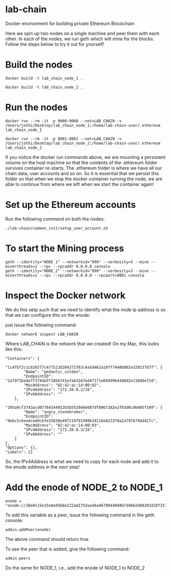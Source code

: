 # lab-chain
Docker environment for building private Ethereum Blockchain

Here we spin up two nodes on a single machine and peer them with each other. In each of the nodes, we run geth which will mine for the blocks. Follow the steps below to try it out for yourself!

# Build the nodes
```
docker build -t lab_chain_node_1 .

docker build -t lab_chain_node_2 .
```

# Run the nodes
```
docker run --rm -it -p 9000:9000 --net=LAB_CHAIN -v /Users/jothi/Desktop/lab_chain_node_1:/home/lab-chain-user/.ethereum lab_chain_node_1

docker run --rm -it -p 9001:9001 --net=LAB_CHAIN -v /Users/jothi/Desktop/lab_chain_node_2:/home/lab-chain-user/.ethereum lab_chain_node_2
```

If you notice the docker run commands above, we are mounting a persistent volume on the host machine so that the contents of the .ethereum folder survives container re-starts. The .ethereum folder is where we have all our chain data, user accounts and so on. So it is essential that we persist this folder so that when we stop the docker container running the node, we are able to continue from where we left when we start the container again!

# Set up the Ethereum accounts

Run the following command on both the nodes:

```
./lab-chain/common_init/setup_user_account.sh
```

# To start the Mining process

```
geth --identity="NODE_1" --networkid="999" --verbosity=3 --mine --minerthreads=1 --rpc --rpcaddr 0.0.0.0 console
geth --identity="NODE_2" --networkid="999" --verbosity=3 --mine --minerthreads=1 --rpc --rpcaddr 0.0.0.0 --rpcport=9001 console
```

# Inspect the Docker network 

We do this setp such that we need to identify what the node ip address is so that we can configure this on the enode:

just issue the following command:

```
docker network inspect LAB_CHAIN
```

Where LAB_CHAIN is the network that we created! On my Mac, this looks like this:

```
"Containers": {
    "1c4fbf2c1c826577c477523d204372783c4a5d462a16ff7440b002e329137d7f": {
        "Name": "pedantic_colden",
        "EndpointID": "2a7971ba4e7f374de5f18bb741efab3167ed47171e049d9644d0d2e116d6ef2d",
        "MacAddress": "02:42:ac:14:00:02",
        "IPv4Address": "172.20.0.2/16",
        "IPv6Address": ""
    },
    "295a9cf3743acd07764344922b3b552948e087df8067282e2f83d0cd6405f109": {
        "Name": "angry_stonebraker",
        "EndpointID": "9ebc5c6ee4ceddcbfe35830e49f219f91998b34116e023370a2a7976794d42fc",
        "MacAddress": "02:42:ac:14:00:03",
        "IPv4Address": "172.20.0.3/16",
        "IPv6Address": ""
    }
},
"Options": {},
"Labels": {}
```
        
So, the IPv4Address is what we need to copy for each node and add it to the enode address in the next step!

# Add the enode of NODE_2 to NODE_1

```
enode = "enode://28e9c15e15e8a95b8e222ad175daa46a4679044088bfd4862d08203d28f25761331d1cb45b55b840885160d9883b15371112c83add81ef27856d16591c40e621@172.20.0.3:30303"
```

To add this variable as a peer, issue the following command in the geth console:

```
admin.addPeer(enode)
```
The above command should return true

To see the peer that is added, give the following command:

```
admin.peers
```

Do the same for NODE_1, i.e., add the enode of NODE_1 to NODE_2
